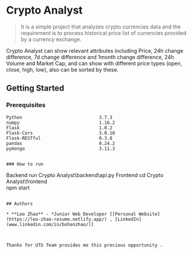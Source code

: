 # Crypto Analyst

> It is a simple project that analyzes crypto currencies data and the requirement is to process historical price list of currencies provided by a currency exchange. 

Crypto Analyst can show relevant attributes including ​Price​,​ 24h change difference​, ​7d change difference​ and 1month change difference, 24h Volume and Market Cap​, and can show with different price types (open, close, high, low), also can be sorted by these. 

## Getting Started 

### Prerequisites 

```
Python                             3.7.3
numpy                              1.16.2  
Flask                              1.0.2    
Flask-Cors                         3.0.10   
Flask-RESTful                      0.3.8    
pandas                             0.24.2   
pymongo                            3.11.3   
```
```

### How to run

```
Backend   run Crypto Analyst\backend\api.py
Frontend  cd Crypto Analyst\frontend  
          npm start   
```

## Authors 

* **Leo Zhao** - *Junior Web Developer [[Personal Website](https://leo-zhao-resume.netlify.app/) , [LinkedIn](www.linkedin.com/in/bohanzhao/)]



Thanks for UTU Team provides me this precious opportunity .
